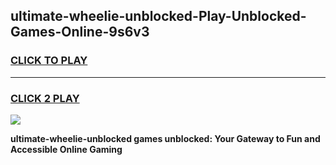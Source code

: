 
## ultimate-wheelie-unblocked-Play-Unblocked-Games-Online-9s6v3
<h3>
<a href="https://premium76.site?title=ultimate-wheelie-unblocked&ref=25A">CLICK TO PLAY</a></h3>
<hr>

<h3>
<a href="https://premium76.site?title=ultimate-wheelie-unblocked&ref=25A">CLICK 2 PLAY</a>
  
</h3>

<a href="https://premium76.site?title=ultimate-wheelie-unblocked&ref=25A"><img src="https://clearcache.store/games.png"></a>


**ultimate-wheelie-unblocked games unblocked: Your Gateway to Fun and Accessible Online Gaming**
